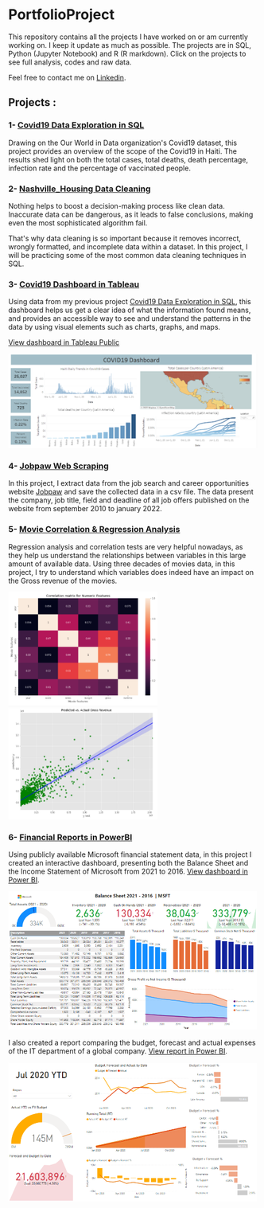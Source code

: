 # PortfolioProject

This repository contains all the projects I have worked on or am currently working on. I keep it update as much as possible. The projects are in SQL, Python (Jupyter Notebook) and R (R markdown). Click on the projects to see full analysis, codes and raw data.

Feel free to contact me on [Linkedin](https://www.linkedin.com/in/cherubin-delino).


## Projects :

### 1- [Covid19 Data Exploration in SQL](https://github.com/chedelino/PortfolioProject/tree/main/Covid19%20Data%20Exploration%20in%20SQL)

Drawing on the Our World in Data organization's Covid19 dataset, this project provides an overview of the scope of the Covid19 in Haiti. The results shed light on both the total cases, total deaths, death percentage, infection rate and the percentage of vaccinated people.



### 2- [Nashville_Housing Data Cleaning](https://github.com/chedelino/PortfolioProject/tree/main/Nashville_Housing%20Data%20Cleaning)

Nothing helps to boost a decision-making process like clean data.
Inaccurate data can be dangerous, as it leads to false conclusions, making even the most sophisticated algorithm fail. 

That's why data cleaning is so important because it removes incorrect, wrongly formatted, and incomplete data within a dataset. In this project, I will be practicing some of the most common data cleaning techniques in SQL. 



### 3- [Covid19 Dashboard in Tableau](https://github.com/chedelino/PortfolioProject/tree/main/Covid19%20Dashboard)

Using data from my previous project [Covid19 Data Exploration in SQL](https://github.com/chedelino/PortfolioProject/tree/main/Covid19%20Data%20Exploration%20in%20SQL), this dashboard helps us get a clear idea of what the information found means, and provides an accessible way to see and understand the patterns in the data by using visual elements such as charts, graphs, and maps.

[View dashboard in Tableau Public](https://public.tableau.com/views/Covid19_Dashboard_16413503389070/Dashboard1?:language=en-US&:display_count=n&:origin=viz_share_link)

<img src="https://github.com/chedelino/PortfolioProject/blob/main/Covid19%20Dashboard/covid19_dashboard.png" width="500">


### 4- [Jobpaw Web Scraping](https://github.com/chedelino/PortfolioProject/tree/main/Jobpaw%20Web%20Scraping)

In this project, I extract data from the job search and career opportunities website [Jobpaw](https://www.jobpaw.com/pont/) and save the collected data in a csv file. The data present the company, job title, field and deadline of all job offers published on the website from september 2010 to january 2022.


### 5- [Movie Correlation & Regression Analysis](https://github.com/chedelino/PortfolioProject/tree/main/Movies%20Correlation%20%26%20Regression%20Analysis)

Regression analysis and correlation tests are very helpful nowadays, as they help us understand the relationships between variables in this large amount of available data.  Using three decades of movies data, in this project, I try to understand which variables does indeed have an impact on the Gross revenue of the movies.

<img src="https://github.com/chedelino/PortfolioProject/blob/main/Movies%20Correlation%20%26%20Regression%20Analysis/Correlation_matrix.png" width="300"> <img src="https://github.com/chedelino/PortfolioProject/blob/main/Movies%20Correlation%20%26%20Regression%20Analysis/regplot.png" width="300">


### 6- [Financial Reports in PowerBI](https://github.com/chedelino/PortfolioProject/tree/main/Financial%20Reports%20in%20PowerBI)

Using publicly available Microsoft financial statement data, in this project I created an interactive dashboard, presenting both the Balance Sheet and the Income Statement of Microsoft from 2021 to 2016. 
[View dashboard in Power BI](https://app.powerbi.com/view?r=eyJrIjoiODgxZWIzMjktZDBlNi00NDcwLTg1MDUtNDRjYzc3NWFiY2ZhIiwidCI6ImU2MDFiOTM3LTA0YmUtNGYzMi04MDU5LTk2OGE0NzgwYjQ5ZSIsImMiOjJ9&pageName=ReportSection).

<img src="https://github.com/chedelino/PortfolioProject/blob/main/Financial%20Reports%20in%20PowerBI/Microsoft%20Financial%20Statements/Balance_Sheet.png" width="500"> 

I also created a report comparing the budget, forecast and actual expenses of the IT department of a global company. [View report in Power BI](https://app.powerbi.com/view?r=eyJrIjoiNjQ4YTk4OTUtMzc3Mi00NmE4LTljYTQtYTYxZTRkZTZhYmIyIiwidCI6ImU2MDFiOTM3LTA0YmUtNGYzMi04MDU5LTk2OGE0NzgwYjQ5ZSIsImMiOjJ9).

<img src="https://github.com/chedelino/PortfolioProject/blob/main/Financial%20Reports%20in%20PowerBI/IT%20Spend%20Report/Headlines.png" width="500">

